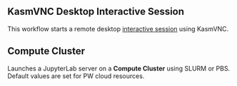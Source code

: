 ## KasmVNC Desktop Interactive Session
This workflow starts a remote desktop [interactive session](https://github.com/parallelworks/interactive_session/blob/main/README-v3.md) using KasmVNC.

## Compute Cluster
Launches a JupyterLab server on a **Compute Cluster** using SLURM or PBS. Default values are set for PW cloud resources.

